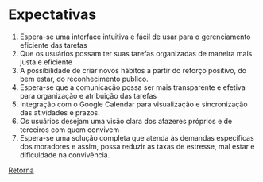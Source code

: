 # Expectativas

1. Espera-se uma interface intuitiva e fácil de usar para o gerenciamento eficiente das tarefas
2. Que os usuários possam ter suas tarefas organizadas de maneira mais justa e eficiente
3. A possibilidade de criar novos hábitos a partir do reforço positivo, do bem estar, do reconhecimento publico.
4. Espera-se que a comunicação possa ser mais transparente e efetiva para organização e atribuição das tarefas
5. Integração com o Google Calendar para visualização e sincronização das atividades e prazos.
6. Os usuários desejam uma visão clara dos afazeres próprios e de terceiros com quem convivem
7. Espera-se uma solução completa que atenda às demandas específicas dos moradores e assim, possa reduzir as taxas de estresse, mal estar e dificuldade na convivência.

[Retorna](../README.md)


